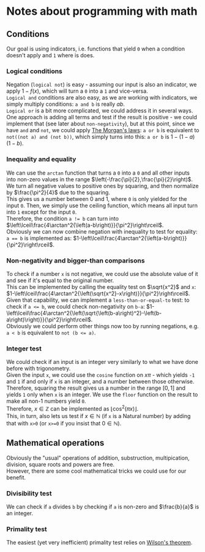 # Notes about programming with math

## Conditions
Our goal is using indicators, i.e. functions that yield `0` when a condition doesn't apply and `1` where is does.  

### Logical conditions
Negation (`logical not`) is easy - assuming our input is also an indicator, we apply $1-f\left(x\right)$, which will turn a `0` into a `1` and vice-versa.  
`Logical and` conditions are also easy, as we are working with indicators, we simply multiply conditions: `a and b` is really $ab$.  
`Logical or` is a bit more complicated, we could address it in several ways. One approach is adding all terms and test if the result is positive - we could implement that (see later about `non-negativity`), but at this point, since we have `and` and `not`, we could apply [The Morgan's laws](https://en.wikipedia.org/wiki/De_Morgan's_laws): `a or b` is equivalent to `not((not a) and (not b))`, which simply turns into this: `a or b` is $1-\left(1-a\right)\left(1-b\right)$.

### Inequality and equality
We can use the `arctan` function that turns a `0` into a `0` and all other inputs into non-zero values in the range $\left(-\frac{\pi}{2},\frac{\pi}{2}\right)$.  
We turn all negative values to positive ones by squaring, and then normalize by $\frac{\pi^2}{4}$ due to the squaring.  
This gives us a number between 0 and 1, where `0` is only yielded for the input `0`. Then, we simply use the ceiling function, which means all input turn into `1` except for the input `0`.  
Therefore, the condition `a != b` can turn into $\left\lceil\frac{4\arctan^2{\left(a-b\right)}}{\pi^2}\right\rceil$.  
Obviously we can now combine negation with inequality to test for equality: `a == b` is implemented as: $1-\left\lceil\frac{4\arctan^2{\left(a-b\right)}}{\pi^2}\right\rceil$.

### Non-negativity and bigger-than comparisons
To check if a number `x` is not negative, we could use the absolute value of it and see if it's equal to the original number.  
This can be implemented by calling the equality test on $\sqrt{x^2}$ and `x`: $1-\left\lceil\frac{4\arctan^2{\left(\sqrt{x^2}-x\right)}}{\pi^2}\right\rceil$.  
Given that capability, we can implement a `less-than-or-equal-to` test: to check if `a <= b`, we could check non-negativity on `b-a`: $1-\left\lceil\frac{4\arctan^2{\left(\sqrt{\left(b-a\right)^2}-\left(b-a\right)\right)}}{\pi^2}\right\rceil$.  
Obviously we could perform other things now too by running negations, e.g. `a < b` is equivalent to `not (b <= a)`.

### Integer test
We could check if an input is an integer very similarly to what we have done before with trigonometry.  
Given the input `x`, we could use the `cosine` function on $x\pi$ - which yields `-1` and `1` if and only if `x` is an integer, and a number between those otherwise.  
Therefore, squaring the result gives us a number in the range $\left[0,1\right]$ and yields `1` only when `x` is an integer. We use the `floor` function on the result to make all non-1 numbers yield `0`.  
Therefore, $x\in\mathbb{Z}$ can be implemented as $\left\lfloor\cos^2\left(\pi x\right)\right\rfloor$.  
This, in turn, also lets us test if $x\in\mathbb{N}$ (if `x` is a Natural number) by adding that with `x>0` (or `x>=0` if you insist that $0\in\mathbb{N}$).

## Mathematical operations
Obviously the "usual" operations of addition, substruction, multipication, division, square roots and powers are free.  
However, there are some cool mathematical tricks we could use for our benefit.

### Divisibility test
We can check if `a` divides `b` by checking if `a` is non-zero and $\frac{b}{a}$ is an integer.

### Primality test
The easiest (yet very inefficient) primality test relies on [Wilson's theorem](https://en.wikipedia.org/wiki/Wilson%27s_theorem).


